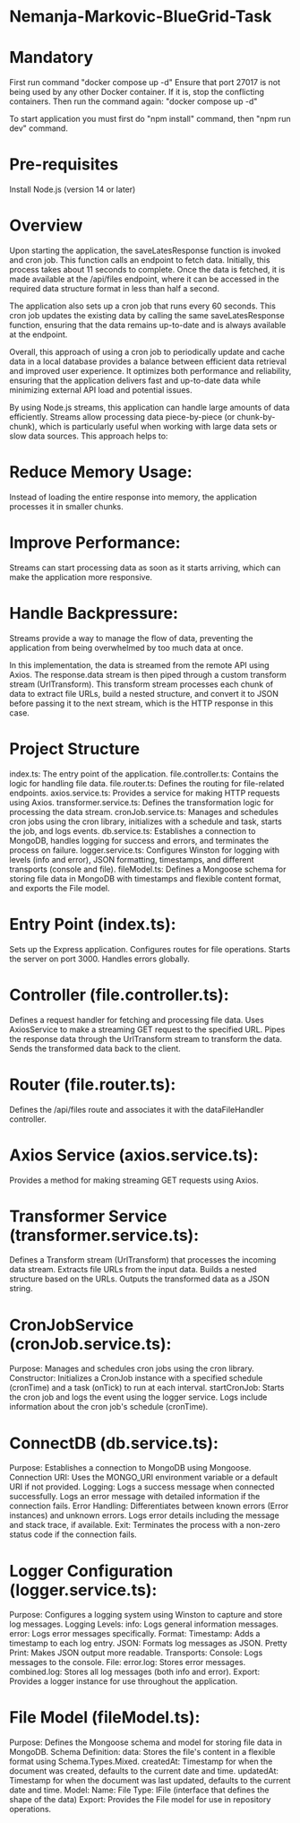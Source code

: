 # Nemanja-Markovic-BlueGrid-Task

# Mandatory

First run command "docker compose up -d"
Ensure that port 27017 is not being used by any other Docker container. If it is, stop the conflicting containers.
Then run the command again: "docker compose up -d"

To start application you must first do "npm install" command,
then "npm run dev" command.

# Pre-requisites

Install Node.js (version 14 or later)

# Overview

Upon starting the application, the saveLatesResponse function is invoked and cron job. This function calls an endpoint to fetch data. Initially, this process takes about 11 seconds to complete. Once the data is fetched, it is made available at the /api/files endpoint, where it can be accessed in the required data structure format in less than half a second.

The application also sets up a cron job that runs every 60 seconds. This cron job updates the existing data by calling the same saveLatesResponse function, ensuring that the data remains up-to-date and is always available at the endpoint.

Overall, this approach of using a cron job to periodically update and cache data in a local database provides a balance between efficient data retrieval and improved user experience. It optimizes both performance and reliability, ensuring that the application delivers fast and up-to-date data while minimizing external API load and potential issues.

By using Node.js streams, this application can handle large amounts of data efficiently. Streams allow processing data piece-by-piece (or chunk-by-chunk), which is particularly useful when working with large data sets or slow data sources. This approach helps to:

# Reduce Memory Usage:

Instead of loading the entire response into memory, the application processes it in smaller chunks.

# Improve Performance:

Streams can start processing data as soon as it starts arriving, which can make the application more responsive.

# Handle Backpressure:

Streams provide a way to manage the flow of data, preventing the application from being overwhelmed by too much data at once.

In this implementation, the data is streamed from the remote API using Axios. The response.data stream is then piped through a custom transform stream (UrlTransform). This transform stream processes each chunk of data to extract file URLs, build a nested structure, and convert it to JSON before passing it to the next stream, which is the HTTP response in this case.

# Project Structure

index.ts: The entry point of the application.
file.controller.ts: Contains the logic for handling file data.
file.router.ts: Defines the routing for file-related endpoints.
axios.service.ts: Provides a service for making HTTP requests using Axios.
transformer.service.ts: Defines the transformation logic for processing the data stream.
cronJob.service.ts: Manages and schedules cron jobs using the cron library, initializes with a schedule and task, starts the job, and logs events.
db.service.ts: Establishes a connection to MongoDB, handles logging for success and errors, and terminates the process on failure.
logger.service.ts: Configures Winston for logging with levels (info and error), JSON formatting, timestamps, and different transports (console and file).
fileModel.ts: Defines a Mongoose schema for storing file data in MongoDB with timestamps and flexible content format, and exports the File model.

# Entry Point (index.ts):

Sets up the Express application.
Configures routes for file operations.
Starts the server on port 3000.
Handles errors globally.

# Controller (file.controller.ts):

Defines a request handler for fetching and processing file data.
Uses AxiosService to make a streaming GET request to the specified URL.
Pipes the response data through the UrlTransform stream to transform the data.
Sends the transformed data back to the client.

# Router (file.router.ts):

Defines the /api/files route and associates it with the dataFileHandler controller.

# Axios Service (axios.service.ts):

Provides a method for making streaming GET requests using Axios.

# Transformer Service (transformer.service.ts):

Defines a Transform stream (UrlTransform) that processes the incoming data stream.
Extracts file URLs from the input data.
Builds a nested structure based on the URLs.
Outputs the transformed data as a JSON string.

# CronJobService (cronJob.service.ts):

Purpose: Manages and schedules cron jobs using the cron library.
Constructor: Initializes a CronJob instance with a specified schedule (cronTime) and a task (onTick) to run at each interval.
startCronJob: Starts the cron job and logs the event using the logger service. Logs include information about the cron job's schedule (cronTime).

# ConnectDB (db.service.ts):

Purpose: Establishes a connection to MongoDB using Mongoose.
Connection URI: Uses the MONGO_URI environment variable or a default URI if not provided.
Logging:
Logs a success message when connected successfully.
Logs an error message with detailed information if the connection fails.
Error Handling:
Differentiates between known errors (Error instances) and unknown errors.
Logs error details including the message and stack trace, if available.
Exit: Terminates the process with a non-zero status code if the connection fails.

# Logger Configuration (logger.service.ts):

Purpose: Configures a logging system using Winston to capture and store log messages.
Logging Levels:
info: Logs general information messages.
error: Logs error messages specifically.
Format:
Timestamp: Adds a timestamp to each log entry.
JSON: Formats log messages as JSON.
Pretty Print: Makes JSON output more readable.
Transports:
Console: Logs messages to the console.
File:
error.log: Stores error messages.
combined.log: Stores all log messages (both info and error).
Export: Provides a logger instance for use throughout the application.

# File Model (fileModel.ts):

Purpose: Defines the Mongoose schema and model for storing file data in MongoDB.
Schema Definition:
data: Stores the file's content in a flexible format using Schema.Types.Mixed.
createdAt: Timestamp for when the document was created, defaults to the current date and time.
updatedAt: Timestamp for when the document was last updated, defaults to the current date and time.
Model:
Name: File
Type: IFile (interface that defines the shape of the data)
Export: Provides the File model for use in repository operations.
